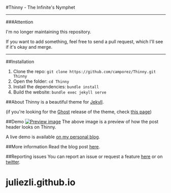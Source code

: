 #Thinny - The Infinite's Nymphet


----

###Attention

I'm no longer maintaining this repository.

If you want to add something, feel free to send a pull request, which I'll see if it's okay and merge.

----

##Installation
1. Clone the repo: `git clone https://github.com/camporez/Thinny.git Thinny`
2. Open the folder: `cd Thinny`
3. Install the dependencies: `bundle install`
4. Build the website: `bundle exec jekyll serve`

##About
Thinny is a beautiful theme for [Jekyll](http://jekyllrb.com/).

(if you're looking for the [Ghost](http://ghost.org) release of the theme, check [this page](https://github.com/camporez/Thinny/releases/tag/v0.3-alexandra))

##Demo
[![Preview image](https://f.cloud.github.com/assets/5755892/2002329/bdb5a052-85ed-11e3-8e00-a892910b6917.png)](http://camporez.github.io/)
The above image is a preview of how the post header looks on Thinny.

A live demo is available [on my personal blog](http://camporez.github.io/).

##More information
Read the blog post [here](http://camporez.github.io/blog/thinny-2/).

##Reporting issues
You can report an issue or request a feature [here](http://github.com/camporez/Thinny/issues) or on [twitter](http://twitter.com/iancamporez).
# juliezli.github.io
